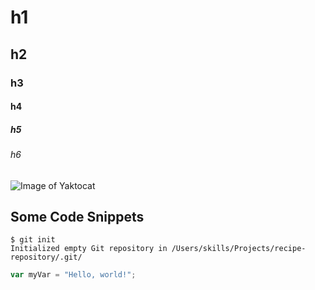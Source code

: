 # h1
## h2
### h3
#### h4
##### h5
###### h6

![Image of Yaktocat](https://octodex.github.com/images/yaktocat.png)

## Some Code Snippets
```
$ git init
Initialized empty Git repository in /Users/skills/Projects/recipe-repository/.git/
```

``` javascript
var myVar = "Hello, world!";
```
